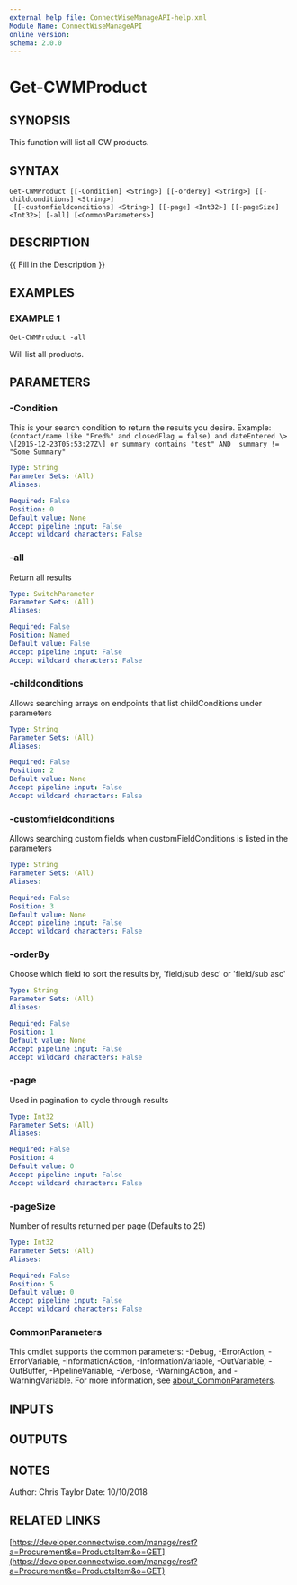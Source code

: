 ```yaml
---
external help file: ConnectWiseManageAPI-help.xml
Module Name: ConnectWiseManageAPI
online version:
schema: 2.0.0
---
```


# Get-CWMProduct

## SYNOPSIS
This function will list all CW products.

## SYNTAX

```
Get-CWMProduct [[-Condition] <String>] [[-orderBy] <String>] [[-childconditions] <String>]
 [[-customfieldconditions] <String>] [[-page] <Int32>] [[-pageSize] <Int32>] [-all] [<CommonParameters>]
```

## DESCRIPTION
{{ Fill in the Description }}

## EXAMPLES

### EXAMPLE 1
```
Get-CWMProduct -all
```

Will list all products.

## PARAMETERS

### -Condition
This is your search condition to return the results you desire.
Example: `(contact/name like "Fred%" and closedFlag = false) and dateEntered \> \[2015-12-23T05:53:27Z\] or summary contains "test" AND  summary != "Some Summary"`

```yaml
Type: String
Parameter Sets: (All)
Aliases:

Required: False
Position: 0
Default value: None
Accept pipeline input: False
Accept wildcard characters: False
```

### -all
Return all results

```yaml
Type: SwitchParameter
Parameter Sets: (All)
Aliases:

Required: False
Position: Named
Default value: False
Accept pipeline input: False
Accept wildcard characters: False
```

### -childconditions
Allows searching arrays on endpoints that list childConditions under parameters

```yaml
Type: String
Parameter Sets: (All)
Aliases:

Required: False
Position: 2
Default value: None
Accept pipeline input: False
Accept wildcard characters: False
```

### -customfieldconditions
Allows searching custom fields when customFieldConditions is listed in the parameters

```yaml
Type: String
Parameter Sets: (All)
Aliases:

Required: False
Position: 3
Default value: None
Accept pipeline input: False
Accept wildcard characters: False
```

### -orderBy
Choose which field to sort the results by, 'field/sub desc' or 'field/sub asc'

```yaml
Type: String
Parameter Sets: (All)
Aliases:

Required: False
Position: 1
Default value: None
Accept pipeline input: False
Accept wildcard characters: False
```

### -page
Used in pagination to cycle through results

```yaml
Type: Int32
Parameter Sets: (All)
Aliases:

Required: False
Position: 4
Default value: 0
Accept pipeline input: False
Accept wildcard characters: False
```

### -pageSize
Number of results returned per page (Defaults to 25)

```yaml
Type: Int32
Parameter Sets: (All)
Aliases:

Required: False
Position: 5
Default value: 0
Accept pipeline input: False
Accept wildcard characters: False
```

### CommonParameters
This cmdlet supports the common parameters: -Debug, -ErrorAction, -ErrorVariable, -InformationAction, -InformationVariable, -OutVariable, -OutBuffer, -PipelineVariable, -Verbose, -WarningAction, and -WarningVariable. For more information, see [about_CommonParameters](http://go.microsoft.com/fwlink/?LinkID=113216).

## INPUTS

## OUTPUTS

## NOTES
Author: Chris Taylor Date: 10/10/2018

## RELATED LINKS

[https://developer.connectwise.com/manage/rest?a=Procurement&e=ProductsItem&o=GET](https://developer.connectwise.com/manage/rest?a=Procurement&e=ProductsItem&o=GET)

